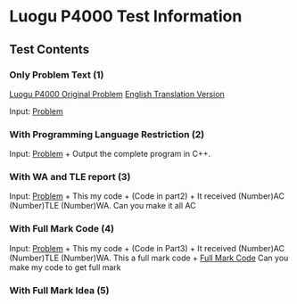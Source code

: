 # Luogu P4000 Test Information

## Test Contents

### Only Problem Text (1)

[Luogu P4000 Original Problem](./Problem_CN.md)
[English Translation Version](./Problem_EN.md)

Input: [Problem](./Problem_EN.md)

### With Programming Language Restriction (2)

Input: [Problem](./Problem_EN.md) + Output the complete program in C++.

### With WA and TLE report (3)

Input: [Problem](./Problem_EN.md) + This my code + (Code in part2) + It received (Number)AC (Number)TLE (Number)WA. Can you make it all AC

### With Full Mark Code (4)

Input: [Problem](./Problem_EN.md) + This my code + (Code in Part3) + It received (Number)AC (Number)TLE (Number)WA. This a full mark code + [Full Mark Code](./Full_Mark_Code.md) Can you make my code to get full mark

### With Full Mark Idea (5)

